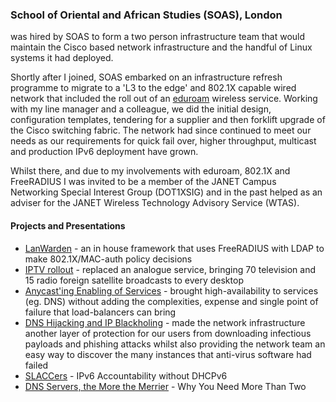 ### School of Oriental and African Studies (SOAS), London

 was hired by SOAS to form a two person infrastructure team that would maintain the Cisco based network infrastructure and the handful of Linux systems it had deployed.

Shortly after I joined, SOAS embarked on an infrastructure refresh programme to migrate to a 'L3 to the edge' and 802.1X capable wired network that included the roll out of an [eduroam](https://eduroam.org) wireless service.  Working with my line manager and a colleague, we did the initial design, configuration templates, tendering for a supplier and then forklift upgrade of the Cisco switching fabric.  The network had since continued to meet our needs as our requirements for quick fail over, higher throughput, multicast and production IPv6 deployment have grown.

Whilst there, and due to my involvements with eduroam, 802.1X and FreeRADIUS I was invited to be a member of the JANET Campus Networking Special Interest Group (DOT1XSIG) and in the past helped as an adviser for the JANET Wireless Technology Advisory Service (WTAS).

#### Projects and Presentations

 * [LanWarden](https://webmedia.company.ja.net/content/documents/shared/networkshop080408/clouter-lanwarden.pdf) - an in house framework that uses FreeRADIUS with LDAP to make 802.1X/MAC-auth policy decisions
 * [IPTV rollout](https://www.soas.ac.uk/itsupport/iptv/) - replaced an analogue service, bringing 70 television and 15 radio foreign satellite broadcasts to every desktop
 * [Anycast'ing Enabling of Services](https://www.digriz.org.uk/ha-ospf-anycast) - brought high-availability to services (eg. DNS) without adding the complexities, expense and single point of failure that load-balancers can bring
 * [DNS Hijacking and IP Blackholing](https://github.com/jimdigriz/network-layer-protection) - made the network infrastructure another layer of protection for our users from downloading infectious payloads and phishing attacks whilst also providing the network team an easy way to discover the many instances that anti-virus software had failed
 * [SLACCers](https://webmedia.company.ja.net/content/documents/shared/networkshop120411/clouter_slaacersipv6withoutdhcpv6butwithaccountability.pdf) - IPv6 Accountability without DHCPv6
 * [DNS Servers, the More the Merrier](https://webmedia.company.ja.net/content/documents/shared/networkshop300310/clouter_dnsserversthemorethemerrier.pdf) - Why You Need More Than Two
